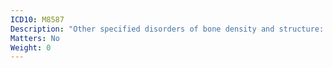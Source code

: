 ```yaml
---
ICD10: M8587
Description: "Other specified disorders of bone density and structure: Ankle and foot"
Matters: No
Weight: 0
---
```


